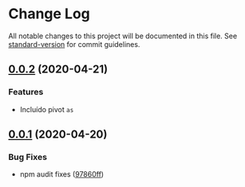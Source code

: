 # Change Log

All notable changes to this project will be documented in this file. See [standard-version](https://github.com/conventional-changelog/standard-version) for commit guidelines.

## [0.0.2](https://github.com/rodrigopg/vscode-extension-readable-indent/compare/0.0.1...0.0.2) (2020-04-21)


### Features

* Incluído pivot `as`


## [0.0.1](https://github.com/rodrigopg/vscode-extension-readable-indent/compare/0.0.1...0.0.1) (2020-04-20)


### Bug Fixes

* npm audit fixes ([97860ff](https://github.com/rodrigopg/vscode-extension-readable-indent/commit/97860ff183a2fa76fded23402d8691b86a6f0998))

